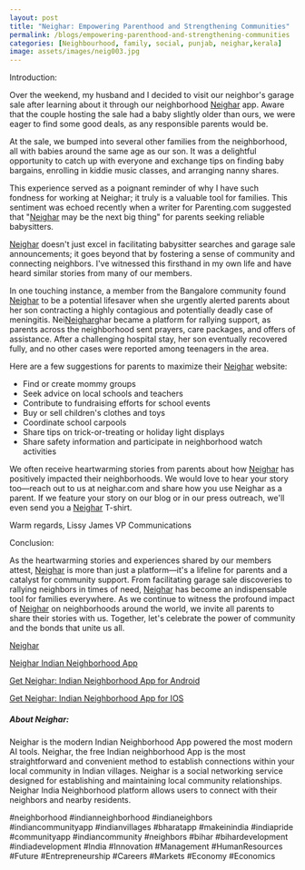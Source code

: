 ```yaml
---
layout: post
title: "Neighar: Empowering Parenthood and Strengthening Communities"
permalink: /blogs/empowering-parenthood-and-strengthening-communities
categories: [Neighbourhood, family, social, punjab, neighar,kerala]
image: assets/images/neig003.jpg
---
```



Introduction:
 
Over the weekend, my husband and I decided to visit our neighbor's garage sale after learning about it through our neighborhood [Neighar](https://neighar.com/download) app. Aware that the couple hosting the sale had a baby slightly older than ours, we were eager to find some good deals, as any responsible parents would be.

At the sale, we bumped into several other families from the neighborhood, all with babies around the same age as our son. It was a delightful opportunity to catch up with everyone and exchange tips on finding baby bargains, enrolling in kiddie music classes, and arranging nanny shares.

This experience served as a poignant reminder of why I have such fondness for working at Neighar; it truly is a valuable tool for families. This sentiment was echoed recently when a writer for Parenting.com suggested that "[Neighar](https://neighar.com/download) may be the next big thing" for parents seeking reliable babysitters.

[Neighar](https://neighar.com/download) doesn't just excel in facilitating babysitter searches and garage sale announcements; it goes beyond that by fostering a sense of community and connecting neighbors. I've witnessed this firsthand in my own life and have heard similar stories from many of our members.

In one touching instance, a member from the Bangalore community found [Neighar](https://neighar.com/download) to be a potential lifesaver when she urgently alerted parents about her son contracting a highly contagious and potentially deadly case of meningitis. Nei[Neighar](https://neighar.com/download)ghar became a platform for rallying support, as parents across the neighborhood sent prayers, care packages, and offers of assistance. After a challenging hospital stay, her son eventually recovered fully, and no other cases were reported among teenagers in the area.

Here are a few suggestions for parents to maximize their [Neighar](https://neighar.com/download) website:

- Find or create mommy groups
- Seek advice on local schools and teachers
- Contribute to fundraising efforts for school events
- Buy or sell children's clothes and toys
- Coordinate school carpools
- Share tips on trick-or-treating or holiday light displays
- Share safety information and participate in neighborhood watch activities

We often receive heartwarming stories from parents about how [Neighar](https://neighar.com/download) has positively impacted their neighborhoods. We would love to hear your story too—reach out to us at neighar.com and share how you use Neighar as a parent. If we feature your story on our blog or in our press outreach, we'll even send you a [Neighar](https://neighar.com/download) T-shirt.

Warm regards,
Lissy James
VP Communications


Conclusion:


As the heartwarming stories and experiences shared by our members attest, [Neighar](https://neighar.com/download) is more than just a platform—it's a lifeline for parents and a catalyst for community support. From facilitating garage sale discoveries to rallying neighbors in times of need, [Neighar](https://neighar.com/download) has become an indispensable tool for families everywhere. As we continue to witness the profound impact of [Neighar](https://neighar.com/download) on neighborhoods around the world, we invite all parents to share their stories with us. Together, let's celebrate the power of community and the bonds that unite us all.



[Neighar](https://www.neighar.com)

[Neighar Indian Neighborhood App](https://neighar.com/download)

[Get Neighar: Indian Neighborhood App for Android](https://play.google.com/store/apps/details?id=com.neighar.app)

[Get Neighar: Indian Neighborhood App for IOS](https://apps.apple.com/us/app/neighar-india-neighborhood-app/id6471035218)

##### About Neighar:

Neighar is the modern Indian Neighborhood App powered the most modern AI tools. Neighar, the free Indian neighborhood App is the most straightforward and convenient method to establish connections within your local community in Indian villages. Neighar is a social networking service designed for establishing and maintaining local community relationships. Neighar India Neighborhood platform allows users to connect with their neighbors and nearby residents.

#neighborhood #indianneighborhood #indianeighbors #indiancommunityapp #indianvillages #bharatapp #makeinindia #indiapride #communityapp #indiancommunity #neighbors #bihar #bihardevelopment #indiadevelopment #India #Innovation #Management #HumanResources #Future #Entrepreneurship #Careers #Markets #Economy #Economics